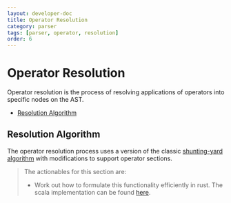 ```yaml
---
layout: developer-doc
title: Operator Resolution
category: parser
tags: [parser, operator, resolution]
order: 6
---
```


# Operator Resolution
Operator resolution is the process of resolving applications of operators into
specific nodes on the AST.

<!-- MarkdownTOC levels="2,3" autolink="true" -->

- [Resolution Algorithm](#resolution-algorithm)

<!-- /MarkdownTOC -->

## Resolution Algorithm
The operator resolution process uses a version of the classic
[shunting-yard algorithm](https://en.wikipedia.org/wiki/Shunting-yard_algorithm)
with modifications to support operator sections.

> The actionables for this section are:
>
> - Work out how to formulate this functionality efficiently in rust. The scala
>   implementation can be found
>   [here](../../lib/syntax/definition/src/main/scala/org/enso/syntax/text/prec/Operator.scala).
